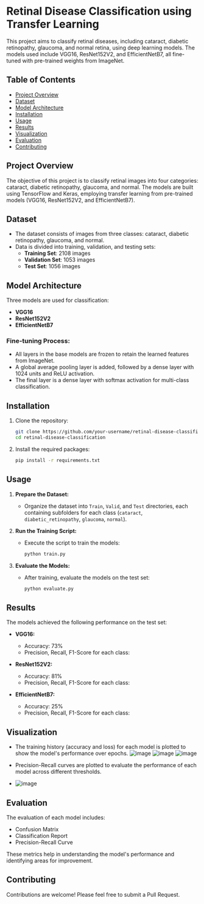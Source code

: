 # Retinal Disease Classification using Transfer Learning

This project aims to classify retinal diseases, including cataract, diabetic retinopathy, glaucoma, and normal retina, using deep learning models. The models used include VGG16, ResNet152V2, and EfficientNetB7, all fine-tuned with pre-trained weights from ImageNet.

## Table of Contents

- [Project Overview](#project-overview)
- [Dataset](#dataset)
- [Model Architecture](#model-architecture)
- [Installation](#installation)
- [Usage](#usage)
- [Results](#results)
- [Visualization](#visualization)
- [Evaluation](#evaluation)
- [Contributing](#contributing)

## Project Overview

The objective of this project is to classify retinal images into four categories: cataract, diabetic retinopathy, glaucoma, and normal. The models are built using TensorFlow and Keras, employing transfer learning from pre-trained models (VGG16, ResNet152V2, and EfficientNetB7).

## Dataset

- The dataset consists of images from three classes: cataract, diabetic retinopathy, glaucoma, and normal.
- Data is divided into training, validation, and testing sets:
  - **Training Set**: 2108 images
  - **Validation Set**: 1053 images
  - **Test Set**: 1056 images

## Model Architecture

Three models are used for classification:
- **VGG16**
- **ResNet152V2**
- **EfficientNetB7**

### Fine-tuning Process:
- All layers in the base models are frozen to retain the learned features from ImageNet.
- A global average pooling layer is added, followed by a dense layer with 1024 units and ReLU activation.
- The final layer is a dense layer with softmax activation for multi-class classification.

## Installation

1. Clone the repository:

   ```bash
   git clone https://github.com/your-username/retinal-disease-classification.git
   cd retinal-disease-classification
   ```

2. Install the required packages:

   ```bash
   pip install -r requirements.txt
   ```

## Usage

1. **Prepare the Dataset:**
   - Organize the dataset into `Train`, `Valid`, and `Test` directories, each containing subfolders for each class (`cataract`, `diabetic_retinopathy`, `glaucoma`, `normal`).

2. **Run the Training Script:**
   - Execute the script to train the models:

     ```bash
     python train.py
     ```

3. **Evaluate the Models:**
   - After training, evaluate the models on the test set:

     ```bash
     python evaluate.py
     ```

## Results

The models achieved the following performance on the test set:

- **VGG16:**
  - Accuracy: 73%
  - Precision, Recall, F1-Score for each class: 
                      
- **ResNet152V2:**
  - Accuracy: 81%
  - Precision, Recall, F1-Score for each class:
                 
- **EfficientNetB7:**
  - Accuracy: 25%
  - Precision, Recall, F1-Score for each class: 
## Visualization

- The training history (accuracy and loss) for each model is plotted to show the model's performance over epochs.
![image](https://github.com/user-attachments/assets/245cf367-8897-4aa3-9c3f-7579602b1b1b)
![image](https://github.com/user-attachments/assets/c04fea5d-8221-4c16-94c3-51c9e3793482)
![image](https://github.com/user-attachments/assets/6dfc3d9e-8d8c-4f30-b33b-3d98ca675ea7)


- Precision-Recall curves are plotted to evaluate the performance of each model across different thresholds.
- ![image](https://github.com/user-attachments/assets/42d30f79-e71a-496b-b35a-eeb27a11b9f5)


## Evaluation

The evaluation of each model includes:
- Confusion Matrix
- Classification Report
- Precision-Recall Curve

These metrics help in understanding the model's performance and identifying areas for improvement.

## Contributing

Contributions are welcome! Please feel free to submit a Pull Request.

